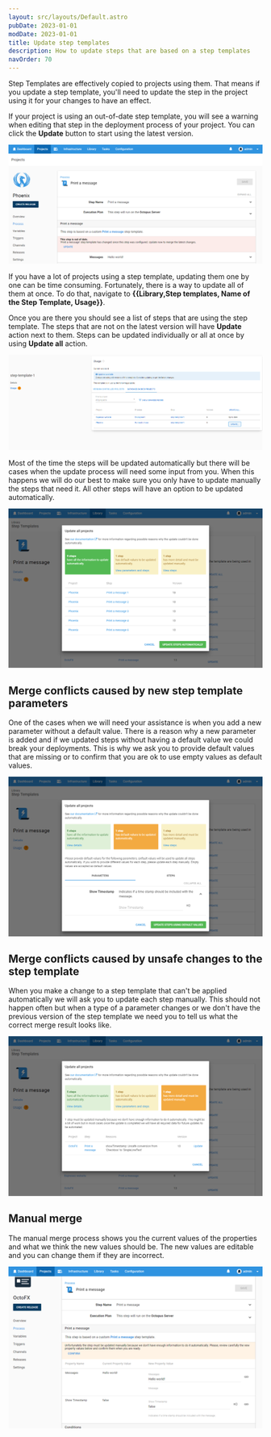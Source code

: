```yaml
---
layout: src/layouts/Default.astro
pubDate: 2023-01-01
modDate: 2023-01-01
title: Update step templates
description: How to update steps that are based on a step templates
navOrder: 70
---
```


Step Templates are effectively copied to projects using them. That means if you update a step template, you'll need to update the step in the project using it for your changes to have an effect.

If your project is using an out-of-date step template, you will see a warning when editing that step in the deployment process of your project. You can click the **Update** button to start using the latest version.

![Step Templates inline merge](/docs/projects/images/step-templates-inline-merge.png "width=500")

If you have a lot of projects using a step template, updating them one by one can be time consuming.  Fortunately,  there is a way to update all of them at once. To do that, navigate to **{{Library,Step templates, Name of the Step Template, Usage}}**.

Once you are there you should see a list of steps that are using the step template. The steps that are not on the latest version will have **Update** action next to them. Steps can be updated individually or all at once by using **Update all** action.

![Step Template Usage](/docs/projects/images/step-templates-usage.png "width=500")

Most of the time the steps will be updated automatically but there will be cases when the update process will need some input from you.  When this happens we will do our best to make sure you only have to update manually the steps that need it. All other steps will have an option to be updated automatically.

![Steps that can be updated automatically](/docs/projects/images/step-templates-update-all-auto.png "width=500")

## Merge conflicts caused by new step template parameters

One of the cases when we will need your assistance is when you add a new parameter without a default value. There is a reason why a new parameter is added and if we updated steps without having a default value we could break your deployments. This is why we ask you to provide default values that are missing or to confirm that you are ok to use empty values as default values.

![Steps that need default values](/docs/projects/images/step-templates-update-all-defaults.png "width=500")

## Merge conflicts caused by unsafe changes to the step template

When you make a change to a step template that can't be applied automatically we will ask you to update each step manually. This should not happen often but when a type of a parameter changes or we don't have the previous version of the step template we need you to tell us what the correct merge result looks like.  

![Steps that need to update manually](/docs/projects/images/step-templates-update-all-manual.png "width=500")

## Manual merge

The manual merge process shows you the current values of the properties and what we think the new values should be. The new values are editable and you can change them if they are incorrect.

![Steps that need to update manually](/docs/projects/images/step-templates-update-all-manual-merge.png "width=500")
